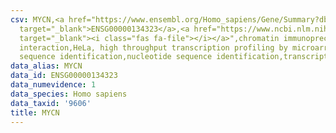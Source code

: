 ```yaml
---
csv: MYCN,<a href="https://www.ensembl.org/Homo_sapiens/Gene/Summary?db=core;g=ENSG00000134323"
  target="_blank">ENSG00000134323</a>,<a href="https://www.ncbi.nlm.nih.gov/pubmed/17216044"
  target="_blank"><i class="fas fa-file"></i></a>",chromatin immunoprecipitation assay,direct
  interaction,HeLa, high throughput transcription profiling by microarray,nucleotide
  sequence identification,nucleotide sequence identification,transcriptional regulation,
data_alias: MYCN
data_id: ENSG00000134323
data_numevidence: 1
data_species: Homo sapiens
data_taxid: '9606'
title: MYCN
---
```

